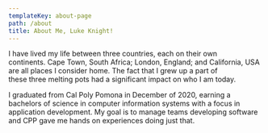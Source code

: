 ```yaml
---
templateKey: about-page
path: /about
title: About Me, Luke Knight!
---
```

I have lived my life between three countries, each on their own continents. Cape Town, South Africa; London, England; and California, USA are all places I consider home. The fact that I grew up a part of these three melting pots had a significant impact on who I am today. 

I graduated from Cal Poly Pomona in December of 2020, earning a bachelors of science in computer information systems with a focus in application development. My goal is to manage teams developing software and CPP gave me  hands on experiences doing just that.